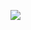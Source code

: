 ![](https://komarev.com/ghpvc/?username=your-github-piercedskin&color=lightgrey&label=witnesses&base=1000) 
